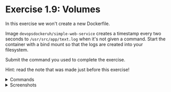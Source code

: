 # Exercise 1.9: Volumes

In this exercise we won't create a new Dockerfile.

Image `devopsdockeruh/simple-web-service` creates a timestamp every two seconds to `/usr/src/app/text.log` when it's not given a command. Start the container with a bind mount so that the logs are created into your filesystem.

Submit the command you used to complete the exercise.

Hint: read the note that was made just before this exercise!

<details>
<summary>Commands</summary>

-   Must create `/logs/log.txt` on local machine first
-   `docker run -v "${PWD}/logs/log.txt:/usr/src/app/text.log" devopsdockeruh/simple-web-service`
-   Output: `Secret message is: 'You can find the source code here: https://github.com/docker-hy'`

</details>

<details>
<summary>Screenshots</summary>

<img src="./images/1.9.png" alt="alt text" width="1000"/>
</details>
